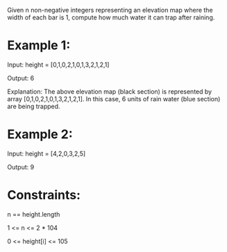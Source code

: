 Given n non-negative integers representing an elevation map where the width of each bar is 1, compute how much water it can trap after raining.

 

# Example 1:


Input: height = [0,1,0,2,1,0,1,3,2,1,2,1]

Output: 6

Explanation: The above elevation map (black section) is represented by array [0,1,0,2,1,0,1,3,2,1,2,1]. In this case, 6 units of rain water (blue section) are being trapped.

# Example 2:

Input: height = [4,2,0,3,2,5]

Output: 9
 

# Constraints:

n == height.length

1 <= n <= 2 * 104

0 <= height[i] <= 105
